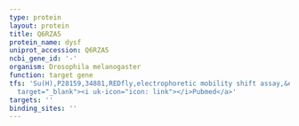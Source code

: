 ```yaml
---
type: protein
layout: protein
title: Q6RZA5
protein_name: dysf
uniprot_accession: Q6RZA5
ncbi_gene_id: '-'
organism: Drosophila melanogaster
function: target gene
tfs: 'Su(H),P28159,34881,REDfly,electrophoretic mobility shift assay,&ensp;<a href="https://www.ncbi.nlm.nih.gov/pubmed/?term=25329825%5Buid%5D"
  target="_blank"><i uk-icon="icon: link"></i>Pubmed</a>'
targets: ''
binding_sites: ''
---
```

